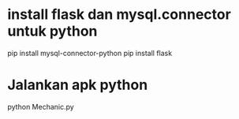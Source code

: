 # install flask dan mysql.connector untuk python
pip install mysql-connector-python
pip install flask

# Jalankan apk python
python Mechanic.py
